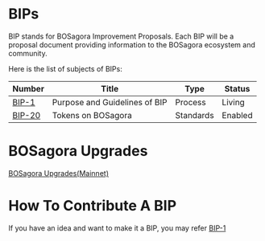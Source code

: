 # BIPs

BIP stands for BOSagora Improvement Proposals. Each BIP will be a proposal document providing information to the BOSagora ecosystem and community.


Here is the list of subjects of BIPs:

| Number               | Title                                         | Type      | Status  |
| -------------------- |-----------------------------------------------| --------- | ------- |
| [BIP-1](BIP1.md)     | Purpose and Guidelines of BIP                 | Process   | Living  |
| [BIP-20](BIP20.md)   | Tokens on BOSagora                            | Standards | Enabled |

# BOSagora Upgrades
[BOSagora Upgrades(Mainnet)](https://docs.bosagora.org/en/upgrades)

# How To Contribute A BIP
If you have an idea and want to make it a BIP, you may refer [BIP-1](BIP1.md)
